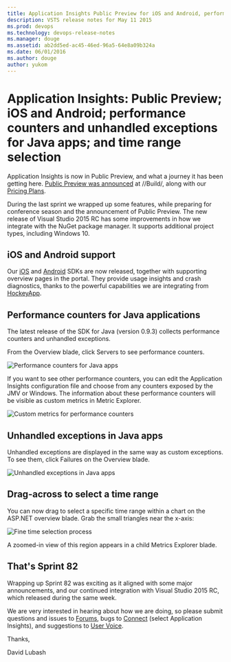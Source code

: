 ```yaml
---
title: Application Insights Public Preview for iOS and Android, performance counters and unhandled exceptions for Java apps,and time range selection
description: VSTS release notes for May 11 2015
ms.prod: devops
ms.technology: devops-release-notes
ms.manager: douge
ms.assetid: ab2dd5ed-ac45-46ed-96a5-64e8a09b324a
ms.date: 06/01/2016
ms.author: douge
author: yukom
---
```


# Application Insights: Public Preview; iOS and Android; performance counters and unhandled exceptions for Java apps; and time range selection

Application Insights is now in Public Preview, and what a journey it has been getting here. [Public Preview was announced](http://azure.microsoft.com/blog/2015/04/29/announcing-application-insights-public-preview-2/) at //Build/, along with our [Pricing Plans](http://azure.microsoft.com/pricing/details/application-insights/).

During the last sprint we wrapped up some features, while preparing for conference season and the announcement of Public Preview. The new release of Visual Studio 2015 RC has some improvements in how we integrate with the NuGet package manager. It supports additional project types, including Windows 10.

## iOS and Android support

Our [iOS](http://azure.microsoft.com/documentation/articles/app-insights-ios/) and [Android](http://azure.microsoft.com/documentation/articles/app-insights-android/) SDKs are now released, together with supporting overview pages in the portal. They provide usage insights and crash diagnostics, thanks to the powerful capabilities we are integrating from [HockeyApp](http://blogs.msdn.com/b/somasegar/archive/2014/12/11/microsoft-acquires-hockeyapp-leading-mobile-crash-analytics-and-beta-distribution-service-for-ios-android-and-windows-phone.aspx).

## Performance counters for Java applications

The latest release of the SDK for Java (version 0.9.3) collects performance counters and unhandled exceptions.

From the Overview blade, click Servers to see performance counters.

![Performance counters for Java apps](_img/5_11_01.png)

If you want to see other performance counters, you can edit the Application Insights configuration file and choose from any counters exposed by the JMV or Windows. The information about these performance counters will be visible as custom metrics in Metric Explorer.

![Custom metrics for performance counters](_img/5_11_02.png)

## Unhandled exceptions in Java apps

Unhandled exceptions are displayed in the same way as custom exceptions. To see them, click Failures on the Overview blade.

![Unhandled exceptions in Java apps](_img/5_11_03.png)

## Drag-across to select a time range

You can now drag to select a specific time range within a chart on the ASP.NET overview blade. Grab the small triangles near the x-axis:

![Fine time selection process](_img/5_11_04.png)

A zoomed-in view of this region appears in a child Metrics Explorer blade.

## That's Sprint 82

Wrapping up Sprint 82 was exciting as it aligned with some major announcements, and our continued integration with Visual Studio 2015 RC, which released during the same week.

We are very interested in hearing about how we are doing, so please submit questions and issues to [Forums](https://social.msdn.microsoft.com/Forums/vstudio/en-US/home?forum=ApplicationInsights), bugs to [Connect](http://connect.microsoft.com/VisualStudio) (select Application Insights), and suggestions to [User Voice](http://visualstudio.uservoice.com/forums/121579-visual-studio/category/77108-application-insights).

Thanks,

David Lubash